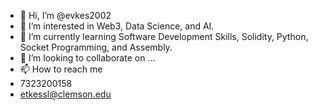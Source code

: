 - 👋 Hi, I’m @evkes2002
- 👀 I’m interested in Web3, Data Science, and AI.
- 🌱 I’m currently learning Software Development Skills, Solidity, Python, Socket Programming, and Assembly.
- 💞️ I’m looking to collaborate on ...
- 📫 How to reach me 
-   7323200158
-   etkessl@clemson.edu

